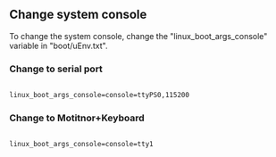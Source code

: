 ## Change system console

To change the system console, change the "linux_boot_args_console" variable in "boot/uEnv.txt".

### Change to serial port

```text:boot/uEnv.txt

linux_boot_args_console=console=ttyPS0,115200

```

### Change to Motitnor+Keyboard

```text:boot/uEnv.txt

linux_boot_args_console=console=tty1

```

